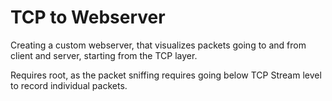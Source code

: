 # TCP to Webserver

Creating a custom webserver, that visualizes packets going to and from client and server, starting from the TCP layer.

Requires root, as the packet sniffing requires going below TCP Stream level to record individual packets.